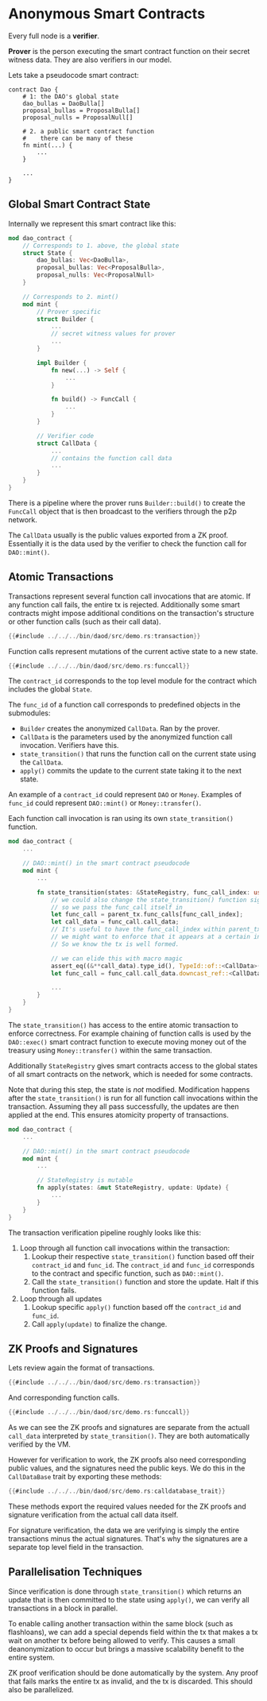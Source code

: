 # Anonymous Smart Contracts

Every full node is a **verifier**.

**Prover** is the person executing the smart contract function on their secret witness data.
They are also verifiers in our model.

Lets take a pseudocode smart contract:

```
contract Dao {
    # 1: the DAO's global state
    dao_bullas = DaoBulla[]
    proposal_bullas = ProposalBulla[]
    proposal_nulls = ProposalNull[]

    # 2. a public smart contract function
    #    there can be many of these
    fn mint(...) {
        ...
    }

    ...
}
```

## Global Smart Contract State

Internally we represent this smart contract like this:

```rust
mod dao_contract {
    // Corresponds to 1. above, the global state
    struct State {
        dao_bullas: Vec<DaoBulla>,
        proposal_bullas: Vec<ProposalBulla>,
        proposal_nulls: Vec<ProposalNull>
    }

    // Corresponds to 2. mint()
    mod mint {
        // Prover specific
        struct Builder {
            ...
            // secret witness values for prover
            ...
        }

        impl Builder {
            fn new(...) -> Self {
                ...
            }

            fn build() -> FuncCall {
                ...
            }
        }

        // Verifier code
        struct CallData {
            ...
            // contains the function call data
            ...
        }
    }
}
```

There is a pipeline where the prover runs `Builder::build()` to create the `FuncCall` object that
is then broadcast to the verifiers through the p2p network.

The `CallData` usually is the public values exported from a ZK proof. Essentially it is the data
used by the verifier to check the function call for `DAO::mint()`.

## Atomic Transactions

Transactions represent several function call invocations that are atomic. If any function call fails,
the entire tx is rejected. Additionally some smart contracts might impose additional conditions
on the transaction's structure or other function calls (such as their call data).

```rust
{{#include ../../../bin/daod/src/demo.rs:transaction}}
```

Function calls represent mutations of the current active state to a new state.

```rust
{{#include ../../../bin/daod/src/demo.rs:funccall}}
```

The `contract_id` corresponds to the top level module for the contract which
includes the global `State`.

The `func_id` of a function call corresponds to predefined objects in the submodules:
* `Builder` creates the anonymized `CallData`. Ran by the prover.
* `CallData` is the parameters used by the anonymized function call invocation.
  Verifiers have this.
* `state_transition()` that runs the function call on the current state using the `CallData`.
* `apply()` commits the update to the current state taking it to the next state.

An example of a `contract_id` could represent `DAO` or `Money`. Examples of `func_id` could
represent `DAO::mint()` or `Money::transfer()`.

Each function call invocation is ran using its own `state_transition()` function.

```rust
mod dao_contract {
    ...

    // DAO::mint() in the smart contract pseudocode
    mod mint {
        ...

        fn state_transition(states: &StateRegistry, func_call_index: usize, parent_tx: &Transaction) -> Result<Update> {
            // we could also change the state_transition() function signature
            // so we pass the func_call itself in
            let func_call = parent_tx.func_calls[func_call_index];
            let call_data = func_call.call_data;
            // It's useful to have the func_call_index within parent_tx because
            // we might want to enforce that it appears at a certain index exactly.
            // So we know the tx is well formed.

            // we can elide this with macro magic
            assert_eq((&**call_data).type_id(), TypeId::of::<CallData>());
            let func_call = func_call.call_data.downcast_ref::<CallData>();

            ...
        }
    }
}
```

The `state_transition()` has access to the entire atomic transaction to enforce correctness. For example
chaining of function calls is used by the `DAO::exec()` smart contract function to execute moving money out
of the treasury using `Money::transfer()` within the same transaction.

Additionally `StateRegistry` gives smart contracts access to the global states of all smart contracts on the network,
which is needed for some contracts.

Note that during this step, the state is *not* modified. Modification happens after the `state_transition()` is run
for all function call invocations within the transaction. Assuming they all pass successfully, the updates are then
applied at the end. This ensures atomicity property of transactions.

```rust
mod dao_contract {
    ...

    // DAO::mint() in the smart contract pseudocode
    mod mint {
        ...

        // StateRegistry is mutable
        fn apply(states: &mut StateRegistry, update: Update) {
            ...
        }
    }
}
```

The transaction verification pipeline roughly looks like this:

1. Loop through all function call invocations within the transaction:
    1. Lookup their respective `state_transition()` function based off their `contract_id` and `func_id`.
       The `contract_id` and `func_id` corresponds to the contract and specific function, such as `DAO::mint()`.
    2. Call the `state_transition()` function and store the update. Halt if this function fails.
2. Loop through all updates
    1. Lookup specific `apply()` function based off the `contract_id` and `func_id`.
    2. Call `apply(update)` to finalize the change.

## ZK Proofs and Signatures

Lets review again the format of transactions.

```rust
{{#include ../../../bin/daod/src/demo.rs:transaction}}
```

And corresponding function calls.

```rust
{{#include ../../../bin/daod/src/demo.rs:funccall}}
```

As we can see the ZK proofs and signatures are separate from the actuall `call_data` interpreted
by `state_transition()`. They are both automatically verified by the VM.

However for verification to work, the ZK proofs also need corresponding public values, and
the signatures need the public keys. We do this in the `CallDataBase` trait by exporting these
methods:

```rust
{{#include ../../../bin/daod/src/demo.rs:calldatabase_trait}}
```

These methods export the required values needed for the ZK proofs and signature verification
from the actual call data itself.

For signature verification, the data we are verifying is simply the entire transactions minus
the actual signatures. That's why the signatures are a separate top level field in the
transaction.

## Parallelisation Techniques

Since verification is done through `state_transition()` which returns an update that is then committed
to the state using `apply()`, we can verify all transactions in a block in parallel.

To enable calling another transaction within the same block (such as flashloans), we can add a special
depends field within the tx that makes a tx wait on another tx before being allowed to verify.
This causes a small deanonymization to occur but brings a massive scalability benefit
to the entire system.

ZK proof verification should be done automatically by the system. Any proof that fails marks the entire
tx as invalid, and the tx is discarded. This should also be parallelized.
